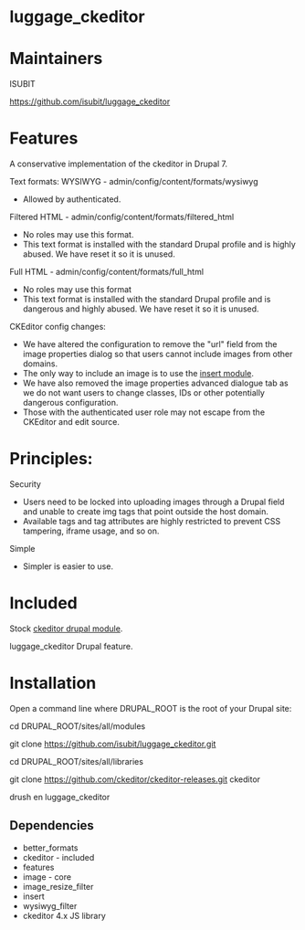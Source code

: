 luggage_ckeditor
===============

Maintainers
===============
ISUBIT

https://github.com/isubit/luggage_ckeditor

Features
================
A conservative implementation of the ckeditor in Drupal 7.

Text formats:
WYSIWYG - admin/config/content/formats/wysiwyg
- Allowed by authenticated.

Filtered HTML - admin/config/content/formats/filtered_html
- No roles may use this format.
- This text format is installed with the standard Drupal profile and is highly abused. We have reset it so it is unused.

Full HTML - admin/config/content/formats/full_html
- No roles may use this format
- This text format is installed with the standard Drupal profile and is dangerous and highly abused. We have reset it so it is unused.

CKEditor config changes:
- We have altered the configuration to remove the "url" field from the image properties dialog so that users cannot include images from other domains.
- The only way to include an image is to use the [insert module](https://www.drupal.org/project/insert).
- We have also removed the image properties advanced dialogue tab as we do not want users to change classes, IDs or other potentially dangerous configuration.
- Those with the authenticated user role may not escape from the CKEditor and edit source.

Principles:
================

Security
- Users need to be locked into uploading images through a Drupal field and unable to create img tags that point outside the host domain.
- Available tags and tag attributes are highly restricted to prevent CSS tampering, iframe usage, and so on. 

Simple
- Simpler is easier to use.

Included
================
Stock [ckeditor drupal module](https://www.drupal.org/project/ckeditor).

luggage_ckeditor Drupal feature.


Installation
===============

Open a command line where DRUPAL_ROOT is the root of your Drupal site:

cd DRUPAL_ROOT/sites/all/modules

git clone https://github.com/isubit/luggage_ckeditor.git

cd DRUPAL_ROOT/sites/all/libraries

git clone https://github.com/ckeditor/ckeditor-releases.git ckeditor

drush en luggage_ckeditor
			

Dependencies
----------------

- better\_formats
- ckeditor - included
- features
- image - core
- image\_resize\_filter
- insert
- wysiwyg\_filter
- ckeditor 4.x JS library
